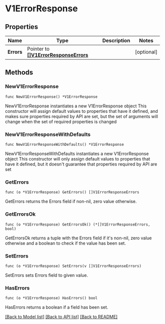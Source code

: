 # V1ErrorResponse

## Properties

Name | Type | Description | Notes
------------ | ------------- | ------------- | -------------
**Errors** | Pointer to [**[]V1ErrorResponseErrors**](V1ErrorResponseErrors.md) |  | [optional] 

## Methods

### NewV1ErrorResponse

`func NewV1ErrorResponse() *V1ErrorResponse`

NewV1ErrorResponse instantiates a new V1ErrorResponse object
This constructor will assign default values to properties that have it defined,
and makes sure properties required by API are set, but the set of arguments
will change when the set of required properties is changed

### NewV1ErrorResponseWithDefaults

`func NewV1ErrorResponseWithDefaults() *V1ErrorResponse`

NewV1ErrorResponseWithDefaults instantiates a new V1ErrorResponse object
This constructor will only assign default values to properties that have it defined,
but it doesn't guarantee that properties required by API are set

### GetErrors

`func (o *V1ErrorResponse) GetErrors() []V1ErrorResponseErrors`

GetErrors returns the Errors field if non-nil, zero value otherwise.

### GetErrorsOk

`func (o *V1ErrorResponse) GetErrorsOk() (*[]V1ErrorResponseErrors, bool)`

GetErrorsOk returns a tuple with the Errors field if it's non-nil, zero value otherwise
and a boolean to check if the value has been set.

### SetErrors

`func (o *V1ErrorResponse) SetErrors(v []V1ErrorResponseErrors)`

SetErrors sets Errors field to given value.

### HasErrors

`func (o *V1ErrorResponse) HasErrors() bool`

HasErrors returns a boolean if a field has been set.


[[Back to Model list]](../README.md#documentation-for-models) [[Back to API list]](../README.md#documentation-for-api-endpoints) [[Back to README]](../README.md)


